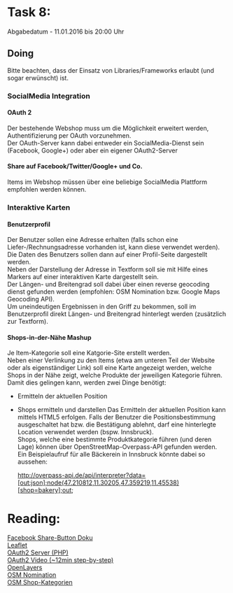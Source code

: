 # Task 8:

Abgabedatum - 11.01.2016 bis 20:00 Uhr

## Doing

Bitte beachten, dass der Einsatz von Libraries/Frameworks erlaubt (und sogar erwünscht) ist.

### SocialMedia Integration

#### OAuth 2 
Der bestehende Webshop muss um die Möglichkeit erweitert werden, Authentifizierung per OAuth vorzunehmen.    
Der OAuth-Server kann dabei entweder ein SocialMedia-Dienst sein (Facebook, Google+) oder aber ein eigener OAuth2-Server

#### Share auf Facebook/Twitter/Google+ und Co.
Items im Webshop müssen über eine beliebige SocialMedia Plattform empfohlen werden können.

### Interaktive Karten

#### Benutzerprofil
Der Benutzer sollen eine Adresse erhalten (falls schon eine Liefer-/Rechnungsadresse vorhanden ist, kann diese verwendet werden).   
Die Daten des Benutzers sollen dann auf einer Profil-Seite dargestellt werden.   
Neben der Darstellung der Adresse in Textform soll sie mit Hilfe eines Markers auf einer interaktiven Karte dargestellt sein.   
Der Längen- und Breitengrad soll dabei über einen reverse geocoding dienst gefunden werden (empfohlen: OSM Nomination bzw. Google Maps Geocoding API).   
Um uneindeutigen Ergebnissen in den Griff zu bekommen, soll im Benutzerprofil direkt Längen- und Breitengrad hinterlegt werden (zusätzlich zur Textform).

#### Shops-in-der-Nähe Mashup
Je Item-Kategorie soll eine Katgorie-Site erstellt werden.   
Neben einer Verlinkung zu den Items (etwa am unteren Teil der Website oder als eigenständiger Link) soll eine Karte angezeigt werden, welche Shops in der Nähe zeigt, welche Produkte der jeweiligen Kategorie führen.   
Damit dies gelingen kann, werden zwei Dinge benötigt:   
 - Ermitteln der aktuellen Position
 - Shops ermitteln und darstellen
Das Ermitteln der aktuellen Position kann mittels HTML5 erfolgen. Falls der Benutzer die Positionsbestimmung ausgeschaltet hat bzw. die Bestätigung ablehnt, darf eine hinterlegte Location verwendet werden (bspw. Innsbruck).   
Shops, welche eine bestimmte Produktkategorie führen (und deren Lage) können über OpenStreetMap-Overpass-API gefunden werden.   
Ein Beispielaufruf für alle Bäckerein in Innsbruck könnte dabei so aussehen:   

    http://overpass-api.de/api/interpreter?data=[out:json];node(47.210812,11.30205,47.359219,11.45538)[shop=bakery];out;

# Reading:

[Facebook Share-Button Doku](https://developers.facebook.com/docs/plugins/share-button)   
[Leaflet](http://leafletjs.com/)   
[OAuth2 Server (PHP)](http://oauth2.thephpleague.com/)   
[OAuth2 Video (~12min step-by-step)](https://www.youtube.com/watch?v=io_r-0e3Qcw)   
[OpenLayers](http://openlayers.org/)   
[OSM Nomination](http://wiki.openstreetmap.org/wiki/Nominatim)   
[OSM Shop-Kategorien](http://wiki.openstreetmap.org/wiki/DE:Key:shop)
